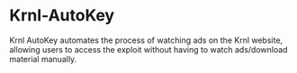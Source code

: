 # Krnl-AutoKey
Krnl AutoKey automates the process of watching ads on the Krnl website, allowing users to access the exploit without having to watch ads/download material manually.
